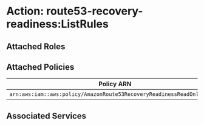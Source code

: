 # Action: route53-recovery-readiness:ListRules

## Attached Roles

## Attached Policies

| Policy ARN | Policy Name |
|------------|-------------|
| `arn:aws:iam::aws:policy/AmazonRoute53RecoveryReadinessReadOnlyAccess` | [AmazonRoute53RecoveryReadinessReadOnlyAccess](../policies.md#amazonroute53recoveryreadinessreadonlyaccess) |

## Associated Services

